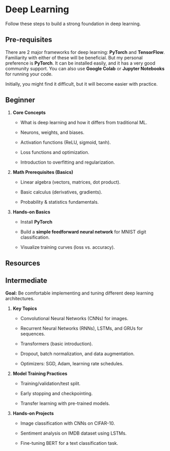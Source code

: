 # Deep Learning

Follow these steps to build a strong foundation in deep learning.

## Pre-requisites

There are 2 major frameworks for deep learning: **PyTorch** and **TensorFlow**. Familiarity with either of these will be beneficial. But my personal preference is **PyTorch**. It can be installed easily, and it has a very good community support. You can also use **Google Colab** or **Jupyter Notebooks** for running your code.

Initially, you might find it difficult, but it will become easier with practice.

## Beginner

1. **Core Concepts**

    * What is deep learning and how it differs from traditional ML.

    * Neurons, weights, and biases.

    * Activation functions (ReLU, sigmoid, tanh).

    * Loss functions and optimization.

    * Introduction to overfitting and regularization.

2. **Math Prerequisites (Basics)**

    * Linear algebra (vectors, matrices, dot product).

    * Basic calculus (derivatives, gradients).

    * Probability & statistics fundamentals.

3. **Hands-on Basics**

    * Install **PyTorch**

    * Build a **simple feedforward neural network** for MNIST digit classification.

    * Visualize training curves (loss vs. accuracy).

## Resources

## Intermediate

**Goal:** Be comfortable implementing and tuning different deep learning architectures.

1. **Key Topics**

    * Convolutional Neural Networks (CNNs) for images.

    * Recurrent Neural Networks (RNNs), LSTMs, and GRUs for sequences.

    * Transformers (basic introduction).

    * Dropout, batch normalization, and data augmentation.

    * Optimizers: SGD, Adam, learning rate schedules.

2. **Model Training Practices**

    * Training/validation/test split.

    * Early stopping and checkpointing.

    * Transfer learning with pre-trained models.

3. **Hands-on Projects**

    * Image classification with CNNs on CIFAR-10.

    * Sentiment analysis on IMDB dataset using LSTMs.

    * Fine-tuning BERT for a text classification task.
